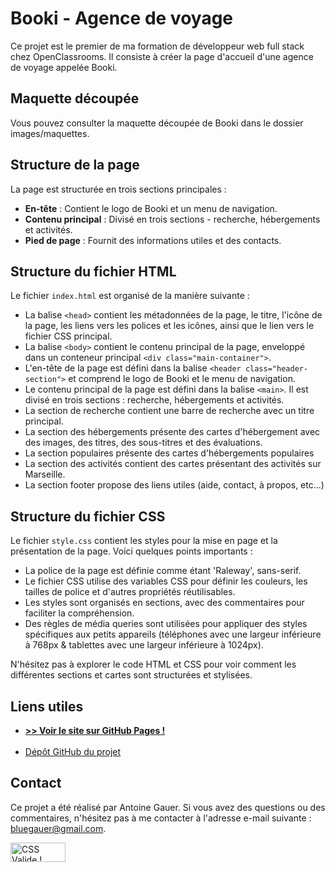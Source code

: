<h1>Booki - Agence de voyage</h1>

<p>Ce projet est le premier de ma formation de développeur web full stack chez OpenClassrooms. Il consiste à créer la page d'accueil d'une agence de voyage appelée Booki.</p>

<h2>Maquette découpée</h2>
<p>Vous pouvez consulter la maquette découpée de Booki dans le dossier images/maquettes.</p>

<h2>Structure de la page</h2>

<p>La page est structurée en trois sections principales :</p>

<ul>
  <li><strong>En-tête</strong> : Contient le logo de Booki et un menu de navigation.</li>
  <li><strong>Contenu principal</strong> : Divisé en trois sections - recherche, hébergements et activités.</li>
  <li><strong>Pied de page</strong> : Fournit des informations utiles et des contacts.</li>
</ul>

<h2>Structure du fichier HTML</h2>

<p>Le fichier <code>index.html</code> est organisé de la manière suivante :</p>

<ul>
  <li>La balise <code>&lt;head&gt;</code> contient les métadonnées de la page, le titre, l'icône de la page, les liens vers les polices et les icônes, ainsi que le lien vers le fichier CSS principal.</li>
  <li>La balise <code>&lt;body&gt;</code> contient le contenu principal de la page, enveloppé dans un conteneur principal <code>&lt;div class="main-container"&gt;</code>.</li>
  <li>L'en-tête de la page est défini dans la balise <code>&lt;header class="header-section"&gt;</code> et comprend le logo de Booki et le menu de navigation.</li>
  <li>Le contenu principal de la page est défini dans la balise <code>&lt;main&gt;</code>. Il est divisé en trois sections : recherche, hébergements et activités.</li>
  <li>La section de recherche contient une barre de recherche avec un titre principal.</li>
  <li>La section des hébergements présente des cartes d'hébergement avec des images, des titres, des sous-titres et des évaluations.</li>
  <li>La section populaires présente des cartes d'hébergements populaires</li>
  <li>La section des activités contient des cartes présentant des activités sur Marseille.</li>
  <li>La section footer propose des liens utiles (aide, contact, à propos, etc...)</li>
</ul>

<h2>Structure du fichier CSS</h2>

<p>Le fichier <code>style.css</code> contient les styles pour la mise en page et la présentation de la page. Voici quelques points importants :</p>

<ul>
  <li>La police de la page est définie comme étant 'Raleway', sans-serif.</li>
  <li>Le fichier CSS utilise des variables CSS pour définir les couleurs, les tailles de police et d'autres propriétés réutilisables.</li>
  <li>Les styles sont organisés en sections, avec des commentaires pour faciliter la compréhension.</li>
  <li>Des règles de média queries sont utilisées pour appliquer des styles spécifiques aux petits appareils (téléphones avec une largeur inférieure à 768px & tablettes avec une largeur inférieure à 1024px).</li>
</ul>

<p>N'hésitez pas à explorer le code HTML et CSS pour voir comment les différentes sections et cartes sont structurées et stylisées.</p>

<h2>Liens utiles</h2>

<ul>
  <strong><li><a href="https://bluesoley23.github.io/OpenClassrooms_Project-1_HTML-CSS_Booki/">>> Voir le site sur GitHub Pages ! </a></li></strong>
  <br>
  <li><a href="https://github.com/BlueSoley23/OpenClassrooms_Project-1_HTML-CSS_Booki.git">Dépôt GitHub du projet</a></li>
</ul>

<h2>Contact</h2>

<p>Ce projet a été réalisé par Antoine Gauer. Si vous avez des questions ou des commentaires, n'hésitez pas à me contacter à l'adresse e-mail suivante : <a href="mailto:bluegauer@gmail.com">bluegauer@gmail.com</a>.</p>


<p>
    <a href="http://jigsaw.w3.org/css-validator/check/referer">
        <img style="border:0;width:88px;height:31px"
            src="http://jigsaw.w3.org/css-validator/images/vcss"
            alt="CSS Valide !" />
    </a>
</p>
      
